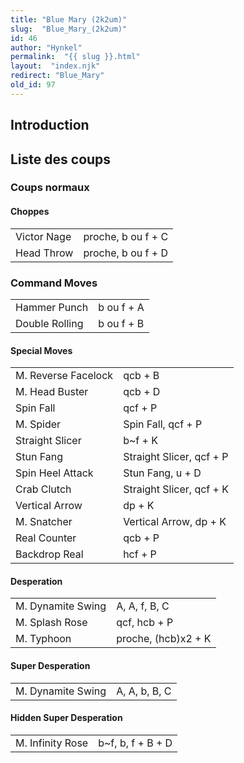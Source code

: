 ```yaml
---
title: "Blue Mary (2k2um)"
slug:  "Blue_Mary_(2k2um)"
id: 46
author: "Hynkel"
permalink:  "{{ slug }}.html"
layout:  "index.njk"
redirect: "Blue_Mary"
old_id: 97
---
```


## Introduction

## Liste des coups

### Coups normaux

#### Choppes

|             |                    |
|-------------|--------------------|
| Victor Nage | proche, b ou f + C |
| Head Throw  | proche, b ou f + D |

### Command Moves

|                |            |
|----------------|------------|
| Hammer Punch   | b ou f + A |
| Double Rolling | b ou f + B |

#### Special Moves

|                     |                          |
|---------------------|--------------------------|
| M. Reverse Facelock | qcb + B                  |
| M. Head Buster      | qcb + D                  |
| Spin Fall           | qcf + P                  |
| M. Spider           | Spin Fall, qcf + P       |
| Straight Slicer     | b\~f + K                 |
| Stun Fang           | Straight Slicer, qcf + P |
| Spin Heel Attack    | Stun Fang, u + D         |
| Crab Clutch         | Straight Slicer, qcf + K |
| Vertical Arrow      | dp + K                   |
| M. Snatcher         | Vertical Arrow, dp + K   |
| Real Counter        | qcb + P                  |
| Backdrop Real       | hcf + P                  |

#### Desperation

|                   |                     |
|-------------------|---------------------|
| M. Dynamite Swing | A, A, f, B, C       |
| M. Splash Rose    | qcf, hcb + P        |
| M. Typhoon        | proche, (hcb)x2 + K |

#### Super Desperation

|                   |               |
|-------------------|---------------|
| M. Dynamite Swing | A, A, b, B, C |

#### Hidden Super Desperation

|                  |                    |
|------------------|--------------------|
| M. Infinity Rose | b\~f, b, f + B + D |
